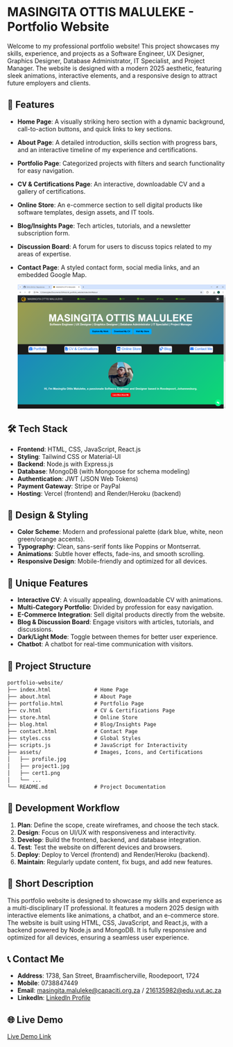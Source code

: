 # MASINGITA OTTIS MALULEKE - Portfolio Website

Welcome to my professional portfolio website! This project showcases my skills, experience, and projects as a Software Engineer, UX Designer, Graphics Designer, Database Administrator, IT Specialist, and Project Manager. The website is designed with a modern 2025 aesthetic, featuring sleek animations, interactive elements, and a responsive design to attract future employers and clients.

## 🌟 Features

- **Home Page**: A visually striking hero section with a dynamic background, call-to-action buttons, and quick links to key sections.
- **About Page**: A detailed introduction, skills section with progress bars, and an interactive timeline of my experience and certifications.
- **Portfolio Page**: Categorized projects with filters and search functionality for easy navigation.
- **CV & Certifications Page**: An interactive, downloadable CV and a gallery of certifications.
- **Online Store**: An e-commerce section to sell digital products like software templates, design assets, and IT tools.
- **Blog/Insights Page**: Tech articles, tutorials, and a newsletter subscription form.
- **Discussion Board**: A forum for users to discuss topics related to my areas of expertise.
- **Contact Page**: A styled contact form, social media links, and an embedded Google Map.

  ![Portfolio Screenshot](assets/Citi_Portifolio.png)

## 🛠️ Tech Stack

- **Frontend**: HTML, CSS, JavaScript, React.js
- **Styling**: Tailwind CSS or Material-UI
- **Backend**: Node.js with Express.js
- **Database**: MongoDB (with Mongoose for schema modeling)
- **Authentication**: JWT (JSON Web Tokens)
- **Payment Gateway**: Stripe or PayPal
- **Hosting**: Vercel (frontend) and Render/Heroku (backend)

## 🎨 Design & Styling

- **Color Scheme**: Modern and professional palette (dark blue, white, neon green/orange accents).
- **Typography**: Clean, sans-serif fonts like Poppins or Montserrat.
- **Animations**: Subtle hover effects, fade-ins, and smooth scrolling.
- **Responsive Design**: Mobile-friendly and optimized for all devices.

## 🚀 Unique Features

- **Interactive CV**: A visually appealing, downloadable CV with animations.
- **Multi-Category Portfolio**: Divided by profession for easy navigation.
- **E-Commerce Integration**: Sell digital products directly from the website.
- **Blog & Discussion Board**: Engage visitors with articles, tutorials, and discussions.
- **Dark/Light Mode**: Toggle between themes for better user experience.
- **Chatbot**: A chatbot for real-time communication with visitors.

## 📂 Project Structure

```
portfolio-website/
├── index.html              # Home Page
├── about.html              # About Page
├── portfolio.html          # Portfolio Page
├── cv.html                 # CV & Certifications Page
├── store.html              # Online Store
├── blog.html               # Blog/Insights Page
├── contact.html            # Contact Page
├── styles.css              # Global Styles
├── scripts.js              # JavaScript for Interactivity
├── assets/                 # Images, Icons, and Certifications
│   ├── profile.jpg
│   ├── project1.jpg
│   ├── cert1.png
│   └── ...
└── README.md               # Project Documentation
```

## 🔧 Development Workflow

1. **Plan**: Define the scope, create wireframes, and choose the tech stack.
2. **Design**: Focus on UI/UX with responsiveness and interactivity.
3. **Develop**: Build the frontend, backend, and database integration.
4. **Test**: Test the website on different devices and browsers.
5. **Deploy**: Deploy to Vercel (frontend) and Render/Heroku (backend).
6. **Maintain**: Regularly update content, fix bugs, and add new features.

## 📄 Short Description

This portfolio website is designed to showcase my skills and experience as a multi-disciplinary IT professional. It features a modern 2025 design with interactive elements like animations, a chatbot, and an e-commerce store. The website is built using HTML, CSS, JavaScript, and React.js, with a backend powered by Node.js and MongoDB. It is fully responsive and optimized for all devices, ensuring a seamless user experience.

## 📞 Contact Me

- **Address**: 1738, San Street, Braamfischerville, Roodepoort, 1724
- **Mobile**: 0738847449
- **Email**: masingita.maluleke@capaciti.org.za / 216135982@edu.vut.ac.za
- **LinkedIn**: [LinkedIn Profile](https://www.linkedin.com/in/thefreelancer201)

## 🌐 Live Demo

[Live Demo Link](https://tinyu01.github.io/citi_portfolio_website/)
